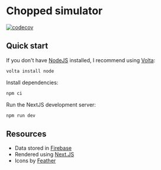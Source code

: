 # Chopped simulator

[![codecov](https://codecov.io/gh/rxgx/chopped/branch/main/graph/badge.svg)](https://codecov.io/gh/rxgx/chopped)

## Quick start

If you don't have [NodeJS](https://nodejs.org) installed, I recommend using [Volta](https://volta.sh):

```sh
volta install node
```

Install dependencies:

```sh
npm ci
```

Run the NextJS development server:

```sh
npm run dev
```

## Resources

- Data stored in [Firebase](https://firebase.io)
- Rendered using [Next.JS](https://nextjs.org)
- Icons by [Feather](https://feathericons.com)
